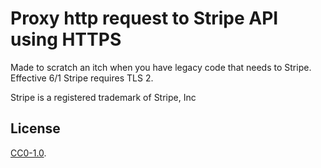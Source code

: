 # Proxy http request to Stripe API using HTTPS

Made to scratch an itch when you have legacy code that needs to Stripe.
Effective 6/1 Stripe requires TLS 2.

Stripe is a registered trademark of Stripe, Inc

## License

[CC0-1.0](./LICENSE).

